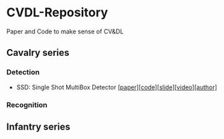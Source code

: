 # CVDL-Repository
Paper and Code to make sense of CV&amp;DL 
## Cavalry series
### Detection
* SSD: Single Shot MultiBox Detector [[paper]](https://arxiv.org/abs/1512.02325 "悬停显示")[[code]](https://github.com/weiliu89/caffe/tree/ssd "悬停显示")[[slide]](http://www.cs.unc.edu/~wliu/papers/ssd_eccv2016_slide.pdf "悬停显示")[[video]](https://drive.google.com/file/d/0BzKzrI_SkD1_R09NcjM1eElLcWc/view "悬停显示")[[author]](http://www.cs.unc.edu/~wliu/ "悬停显示")
### Recognition
## Infantry series
